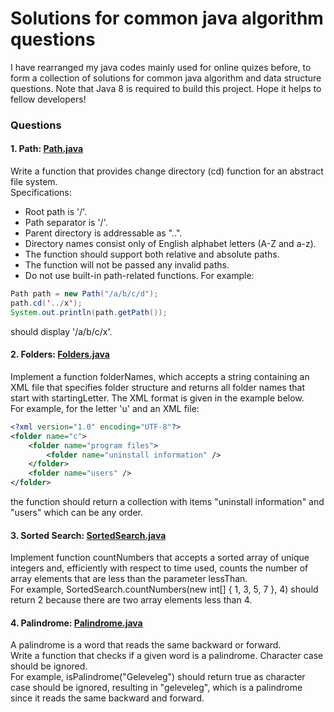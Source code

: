 # Solutions for common java algorithm questions
I have rearranged my java codes mainly used for online quizes before, to form a collection of solutions for common java algorithm and data structure questions. Note that Java 8 is required to build this project. Hope it helps to fellow developers!
### Questions
#### 1. Path: [Path.java](src/org/java/quiz/Path.java)
Write a function that provides change directory (cd) function for an abstract file system.<br>
Specifications:
* Root path is '/'.
* Path separator is '/'.
* Parent directory is addressable as "..".
* Directory names consist only of English alphabet letters (A-Z and a-z).
* The function should support both relative and absolute paths.
* The function will not be passed any invalid paths.
* Do not use built-in path-related functions.
For example:
```java
Path path = new Path("/a/b/c/d");
path.cd('../x');
System.out.println(path.getPath());
```
should display '/a/b/c/x'.
#### 2. Folders: [Folders.java](src/org/java/quiz/Folders.java)
Implement a function folderNames, which accepts a string containing an XML file that specifies folder structure and returns all folder names that start with startingLetter. The XML format is given in the example below.<br>
For example, for the letter 'u' and an XML file:
```xml
<?xml version="1.0" encoding="UTF-8"?>
<folder name="c">
    <folder name="program files">
        <folder name="uninstall information" />
    </folder>
    <folder name="users" />
</folder>
```
the function should return a collection with items "uninstall information" and "users" which can be any order.
#### 3. Sorted Search: [SortedSearch.java](src/org/java/quiz/SortedSearch.java)
Implement function countNumbers that accepts a sorted array of unique integers and, efficiently with respect to time used, counts the number of array elements that are less than the parameter lessThan.<br>
For example, SortedSearch.countNumbers(new int[] { 1, 3, 5, 7 }, 4) should return 2 because there are two array elements less than 4.
#### 4. Palindrome: [Palindrome.java](src/org/java/quiz/Palindrome.java)
A palindrome is a word that reads the same backward or forward.<br>
Write a function that checks if a given word is a palindrome. Character case should be ignored.<br>
For example, isPalindrome("Geleveleg") should return true as character case should be ignored, resulting in "geleveleg", which is a palindrome since it reads the same backward and forward.
